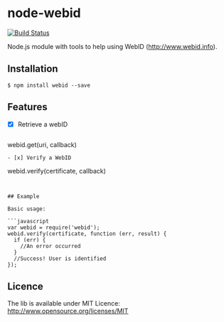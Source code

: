 # node-webid

[![Build Status](https://travis-ci.org/linkeddata/node-webid.svg?branch=master)](https://travis-ci.org/linkeddata/node-webid)

Node.js module with tools to help using WebID (http://www.webid.info).

## Installation

```
$ npm install webid --save
```

## Features

- [x] Retrieve a webID
  ```
webid.get(uri, callback)
  ```
- [x] Verify a WebID
  ```
webid.verify(certificate, callback)
```


## Example

Basic usage:

```javascript
var webid = require('webid');
webid.verify(certificate, function (err, result) {
  if (err) {
    //An error occurred
  }
  //Success! User is identified
});
```

## Licence

The lib is available under MIT Licence: http://www.opensource.org/licenses/MIT

